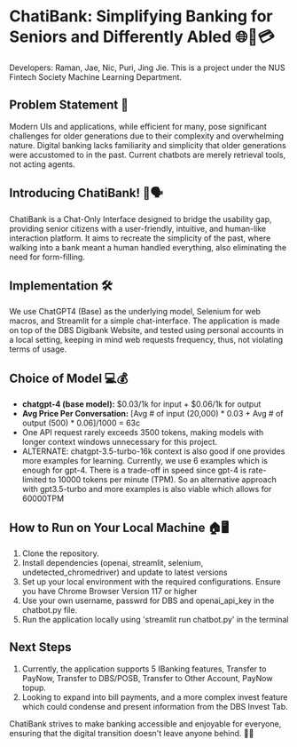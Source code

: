 # ChatiBank: Simplifying Banking for Seniors and Differently Abled 🌐💬💳

Developers: Raman, Jae, Nic, Puri, Jing Jie. This is a project under the NUS Fintech Society Machine Learning Department.

## Problem Statement 🤔

Modern UIs and applications, while efficient for many, pose significant challenges for older generations due to their complexity and overwhelming nature. Digital banking lacks familiarity and simplicity that older generations were accustomed to in the past. Current chatbots are merely retrieval tools, not acting agents.

## Introducing ChatiBank! 🚀🗣️

ChatiBank is a Chat-Only Interface designed to bridge the usability gap, providing senior citizens with a user-friendly, intuitive, and human-like interaction platform. It aims to recreate the simplicity of the past, where walking into a bank meant a human handled everything, also eliminating the need for form-filling.

## Implementation 🛠️

We use ChatGPT4 (Base) as the underlying model, Selenium for web macros, and Streamlit for a simple chat-interface. The application is made on top of the DBS Digibank Website, and tested using personal accounts in a local setting, keeping in mind web requests frequency, thus, not violating terms of usage.

## Choice of Model 💻💰

- **chatgpt-4 (base model):** $0.03/1k for input + $0.06/1k for output
- **Avg Price Per Conversation:** [Avg # of input (20,000) * 0.03 + Avg # of output (500) * 0.06]/1000 = 63c
- One API request rarely exceeds 3500 tokens, making models with longer context windows unnecessary for this project.
- ALTERNATE: chatgpt-3.5-turbo-16k context is also good if one provides more examples for learning. Currently, we use 6 examples which is enough for gpt-4. There is a trade-off in speed since gpt-4 is rate-limited to 10000 tokens per minute (TPM). So an alternative approach with gpt3.5-turbo and more examples is also viable which allows for 60000TPM

## How to Run on Your Local Machine 🏠🖥️

1. Clone the repository.
2. Install dependencies (openai, streamlit, selenium, undetected_chromedriver) and update to latest versions
3. Set up your local environment with the required configurations. Ensure you have Chrome Browser Version 117 or higher
4. Use your own username, passwrd for DBS and openai_api_key in the chatbot.py file.
5. Run the application locally using 'streamlit run chatbot.py' in the terminal

## Next Steps
1. Currently, the application supports 5 IBanking features, Transfer to PayNow, Transfer to DBS/POSB, Transfer to Other Account, PayNow topup.
2. Looking to expand into bill payments, and a more complex invest feature which could condense and present information from the DBS Invest Tab.

ChatiBank strives to make banking accessible and enjoyable for everyone, ensuring that the digital transition doesn't leave anyone behind. 💙🤖

